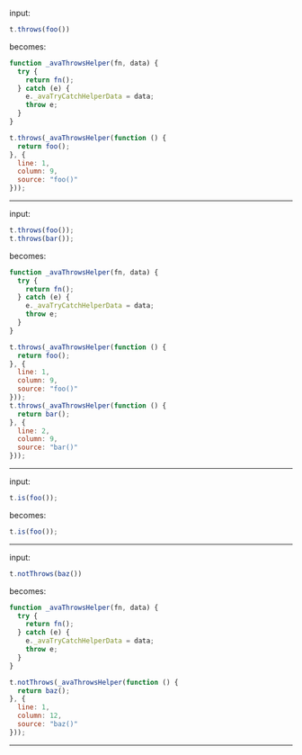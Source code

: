 input:

```js
t.throws(foo())
```

becomes:

```js
function _avaThrowsHelper(fn, data) {
  try {
    return fn();
  } catch (e) {
    e._avaTryCatchHelperData = data;
    throw e;
  }
}

t.throws(_avaThrowsHelper(function () {
  return foo();
}, {
  line: 1,
  column: 9,
  source: "foo()"
}));
```

---

input:

```js
t.throws(foo());
t.throws(bar());
```

becomes:

```js
function _avaThrowsHelper(fn, data) {
  try {
    return fn();
  } catch (e) {
    e._avaTryCatchHelperData = data;
    throw e;
  }
}

t.throws(_avaThrowsHelper(function () {
  return foo();
}, {
  line: 1,
  column: 9,
  source: "foo()"
}));
t.throws(_avaThrowsHelper(function () {
  return bar();
}, {
  line: 2,
  column: 9,
  source: "bar()"
}));
```

---

input:

```js
t.is(foo());
```

becomes:

```js
t.is(foo());
```

---

input:

```js
t.notThrows(baz())
```

becomes:

```js
function _avaThrowsHelper(fn, data) {
  try {
    return fn();
  } catch (e) {
    e._avaTryCatchHelperData = data;
    throw e;
  }
}

t.notThrows(_avaThrowsHelper(function () {
  return baz();
}, {
  line: 1,
  column: 12,
  source: "baz()"
}));
```

---
